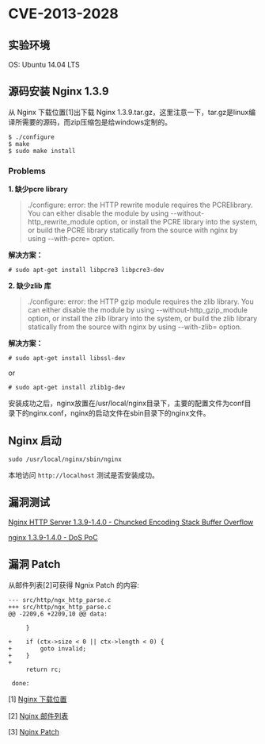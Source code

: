 # CVE-2013-2028

## 实验环境
OS: Ubuntu 14.04 LTS

## 源码安装 Nginx 1.3.9

从 Nginx 下载位置[1]出下载 Nginx 1.3.9.tar.gz，这里注意一下，tar.gz是linux编译所需要的源码，而zip压缩包是给windows定制的。

    $ ./configure
    $ make
    $ sudo make install

### Problems

**1. 缺少pcre library**

>./configure: error: the HTTP rewrite module requires the PCRElibrary. You can either disable the module by using --without-http_rewrite_module option, or install the PCRE library into the system, or build the PCRE library statically from the source with nginx by using --with-pcre=<path> option. 

**解决方案：**

    # sudo apt-get install libpcre3 libpcre3-dev


**2. 缺少zlib 库**

>./configure: error: the HTTP gzip module requires the zlib library. You can either disable the module by using --without-http_gzip_module option, or install the zlib library into the  system, or build the zlib library statically from the source with nginx by using --with-zlib=<path> option.

**解决方案：**

    # sudo apt-get install libssl-dev

or

    # sudo apt-get install zlib1g-dev

安装成功之后，nginx放置在/usr/local/nginx目录下，主要的配置文件为conf目录下的nginx.conf，nginx的启动文件在sbin目录下的nginx文件。

## Nginx 启动

    sudo /usr/local/nginx/sbin/nginx

本地访问 `http://localhost` 测试是否安装成功。

## 漏洞测试

[Nginx HTTP Server 1.3.9-1.4.0 - Chuncked Encoding Stack Buffer Overflow](https://www.exploit-db.com/exploits/25775/)

[nginx 1.3.9-1.4.0 - DoS PoC](https://www.exploit-db.com/exploits/25499/)

## 漏洞 Patch

从邮件列表[2]可获得 Ngnix Patch 的内容:

```
--- src/http/ngx_http_parse.c
+++ src/http/ngx_http_parse.c
@@ -2209,6 +2209,10 @@ data:
 
     }
 
+    if (ctx->size < 0 || ctx->length < 0) {
+        goto invalid;
+    }
+
     return rc;
 
 done:
```

[1] [Nginx 下载位置](http://nginx.org/download/nginx-1.3.9.tar.gz)

[2] [Nginx 邮件列表](http://mailman.nginx.org/pipermail/nginx-announce/2013/000112.html)

[3] [Nginx Patch](http://nginx.org/download/patch.2013.chunked.txt)
